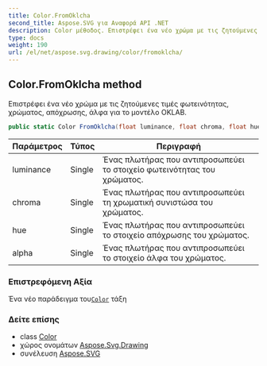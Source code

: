 ```yaml
---
title: Color.FromOklcha
second_title: Aspose.SVG για Αναφορά API .NET
description: Color μέθοδος. Επιστρέφει ένα νέο χρώμα με τις ζητούμενες τιμές φωτεινότητας χρώματος απόχρωσης άλφα για το μοντέλο OKLAB.
type: docs
weight: 190
url: /el/net/aspose.svg.drawing/color/fromoklcha/
---
```

## Color.FromOklcha method

Επιστρέφει ένα νέο χρώμα με τις ζητούμενες τιμές φωτεινότητας, χρώματος, απόχρωσης, άλφα για το μοντέλο OKLAB.

```csharp
public static Color FromOklcha(float luminance, float chroma, float hue, float alpha)
```

| Παράμετρος | Τύπος | Περιγραφή |
| --- | --- | --- |
| luminance | Single | Ένας πλωτήρας που αντιπροσωπεύει το στοιχείο φωτεινότητας του χρώματος. |
| chroma | Single | Ένας πλωτήρας που αντιπροσωπεύει τη χρωματική συνιστώσα του χρώματος. |
| hue | Single | Ένας πλωτήρας που αντιπροσωπεύει το στοιχείο απόχρωσης του χρώματος. |
| alpha | Single | Ένας πλωτήρας που αντιπροσωπεύει το στοιχείο άλφα του χρώματος. |

### Επιστρεφόμενη Αξία

Ένα νέο παράδειγμα του[`Color`](../) τάξη

### Δείτε επίσης

* class [Color](../)
* χώρος ονομάτων [Aspose.Svg.Drawing](../../color/)
* συνέλευση [Aspose.SVG](../../../)


